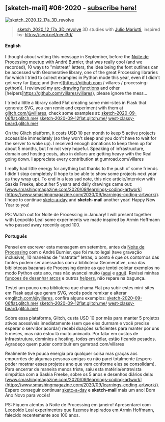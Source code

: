 ## [sketch-mail] #06-2020 - [subscribe here!](/sketch-mail)

![sketch_2020_12_17a_3D_revolve](https://github.com/villares/sketch-a-day/blob/master/2020/sketch_2020_12_17a_3D_revolve/sketch_2020_12_17a_3D_revolve.gif?raw=true)

> [sketch_2020_12_17a_3D_revolve](https://github.com/villares/sketch-a-day/tree/master/2020/sketch_2020_12_17a_3D_revolve)
> 3D studies with [Julio Mariutti](http://estudiologos.com.br/projetos/), inspired by: https://seoi.net/peni3d/

#### English

I thought about writing this message in September, before the [Noite de Processing](https://garoa.net.br/wiki/Noite_de_Processing) meetup with André Burnier, that was really cool (and we recorded), 10 ways to "mistreat" letters, the idea being the font outlines can be accessed with Geomerative library, one of the great Processing libraries for which I tried to collect examples in Python mode this year, even if I didn't get very far ([here](https://github.com/villares/material-aulas/tree/master/exemplos-de-biblibraries) and [here](https://github.com / villares / processing-python)). I reviewed my [arc-drawing functions](https://github.com/villares/arc_tangents_and_bezier_studies) and other [helpers]https://github.com/villares/villares), please ignore the mess...

I tried a little a library called Flat creating some mini-sites in Flask that generate SVG, you can remix and experiment with them at [glitch.com/@villares](https://glitch.com/@villares), check some examples at: [sketch-2020-09-06flat.glitch.me/](https://sketch-2020-09-06flat.glitch.me/) [sketch-2020-09-12flat.glitch.me/](https://sketch-2020-09-12flat.glitch.me/) [west-classy-beard.glitch.me/](https://west-classy-beard.glitch.me/)

On the Glitch platform, it costs USD 10 per month to keep 5 active projects accessible immediately (so they won't sleep and you don't have to wait for the server to wake up). I received enough donations to keep them up for about 5 months, but I'm not very hopeful. Speaking of infrastructure, domain and hosting costs, also in dollars are getting heavy with the Real going down. I appreciate every contribution at gumroad.com/villares

I really had little energy for anything but thanks to the push of some friends I didn't stop completely (I hope to be able to show some projects next year as they wrap up). To end in a less sad note, this nice article/interview with Saskia Freeke, about her 5 years and daily drawings came out: [www.smashingmagazine.com/2020/09/learnings-coding-artwork](https://www.smashingmagazine.com/2020/09/learnings-coding-artwork/). I hope to continue [sketc-a-day](https://abav.lugaralgum.com/sketch-a-day) and **sketch-mail** another year! Happy New Year to you!

PS: Watch out for Noite de Processing in January! I will present together with Leopoldo Leal some experiments we made inspired by Armin Hoffmann who passed away recently aged 100.

#### Português

Pensei em escrever esta mensagem em setembro, antes da [Noite de Processing](https://garoa.net.br/wiki/Noite_de_Processing) com o André Burnier, que foi muito legal (teve gravação inclusive), 10 maneiras de "matratar" letras, o ponto é que os contornos das fontes podem ser acessados com a biblioteca Geomerative, uma das bibliotecas bacanas de Processing dentre as que tentei coletar exemplos no modo Python este ano, mas não avancei muito ([aqui](https://github.com/villares/material-aulas/tree/master/exemplos-de-bibliotecas) e [aqui](https://github.com/villares/processing-python)). Revisei minhas [funçoes de desenhar arcos](https://github.com/villares/arc_tangents_and_bezier_studies) e outros [helpers](https://github.com/villares/villares), não repare na bagunça. 

Testei um pouco uma biblioteca que chama Flat pra subir estes mini-sites em Flask aqui que geram SVG, vocês pode remixar e alterar em[glitch.com/@villares](https://glitch.com/@villares), confira alguns exemplos: [sketch-2020-09-06flat.glitch.me/](https://sketch-2020-09-06flat.glitch.me/) [sketch-2020-09-12flat.glitch.me/](https://sketch-2020-09-12flat.glitch.me/) [west-classy-beard.glitch.me/](https://west-classy-beard.glitch.me/)

Sobre essa plataforma, Glitch, custa USD 10 por mês para manter 5 projetos ativos acessíveis imediatamente (sem que eles durmam e você precise esperar o servidor acordar) recebi doações suficientes para manter por uns 5 meses, mas não estou lá muito animado. Por falar em custos de infraestrutura, domínios e hosting, todos em dólar, estão ficando pesados. Agradeço quem puder contribuir em gumroad.com/villares

Realmente tive pouca energia pra qualquer coisa mas graças aos empurrões de algumas pessoas amigas eu não parei totalmente (espero poder mostrar esses projetos ano que vem conforme eles se consolidam). Para encerrar de maneira menos triste, saiu esta matéria/entrevista simpática com a Saskia Freeke, sobre os 5 anos e desenhos diários dela:  [www.smashingmagazine.com/2020/09/learnings-coding-artwork](https://www.smashingmagazine.com/2020/09/learnings-coding-artwork/). Espero conseguir continuar [sketc-a-day](https://abav.lugaralgum.com/sketch-a-day) e **sketch-mail** mais um ano! Bom Ano Novo para vocês!

PS: Fiquem atentos à Noite de Processing em janeiro! Apresentarei com Leopoldo Leal experimentos que fizemos inspirados em Armin Hoffmann, falecido recentemente aos 100 anos.